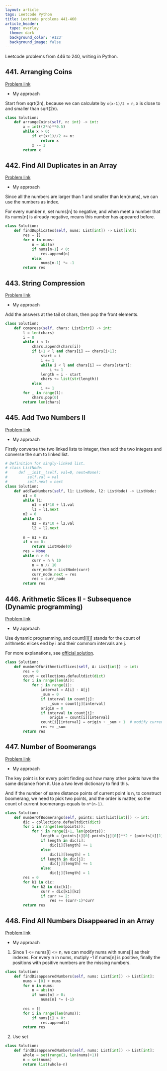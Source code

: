 ```yaml
---
layout: article
tags: Leetcode Python
title: Leetcode problems 441-460
article_header:
  type: overlay
  theme: dark
  background_color: '#123'
  background_image: false
---
```


Leetcode problems from 446 to 240, writing in Python.

<!--more-->

## 441. Arranging Coins

[Problem link](https://leetcode.com/problems/arranging-coins/)

- My approach

Start from sqrt(2n), because we can calculate by `x(x-1)/2 = n`, x is close to and smaller than sqrt(2n).

```python
class Solution:
    def arrangeCoins(self, n: int) -> int:
        x = int((2*n)**0.5)
        while x > 0:
            if x*(x+1)//2 <= n:
                return x
            x -= 1
        return x
```

## 442. Find All Duplicates in an Array

[Problem link](https://leetcode.com/problems/find-all-duplicates-in-an-array/)

- My approach

Since all the numbers are larger than 1 and smaller than len(nums), we can use the numbers as index. 

For every number n, set nums[n] to negative, and when meet a number that its nums[n] is already negative, means this number has appeared before.

```python
class Solution:
    def findDuplicates(self, nums: List[int]) -> List[int]:
        res = []
        for n in nums:
            n = abs(n)
            if nums[n-1] < 0:
                res.append(n)
            else:
                nums[n-1] *= -1
        return res
```


## 443. String Compression

[Problem link](https://leetcode.com/problems/string-compression/)

- My approach

Add the answers at the tail ot chars, then pop the front elements.

```python
class Solution:
    def compress(self, chars: List[str]) -> int:
        l = len(chars)
        i = 0
        while i < l:
            chars.append(chars[i])
            if i+1 < l and chars[i] == chars[i+1]:
                start = i
                i += 1
                while i < l and chars[i] == chars[start]:
                    i += 1
                length = i - start
                chars += list(str(length))
            else:
                i += 1
        for _ in range(l):
            chars.pop(0)
        return len(chars)
```


## 445. Add Two Numbers II

[Problem link](https://leetcode.com/problems/add-two-numbers-ii/)

- My approach

Firstly converse the two linked lists to integer, then add the two integers and converse the sum to linked list.

```python
# Definition for singly-linked list.
# class ListNode:
#     def __init__(self, val=0, next=None):
#         self.val = val
#         self.next = next
class Solution:
    def addTwoNumbers(self, l1: ListNode, l2: ListNode) -> ListNode:
        n1 = 0
        while l1:
            n1 = n1*10 + l1.val
            l1 = l1.next
        n2 = 0
        while l2:
            n2 = n2*10 + l2.val
            l2 = l2.next
        
        n = n1 + n2
        if n == 0:
            return ListNode(0)
        res = None
        while n > 0:
            curr = n % 10
            n = n // 10
            curr_node = ListNode(curr)
            curr_node.next = res
            res = curr_node
        return res
```


## 446. Arithmetic Slices II - Subsequence  (Dynamic programming)

[Problem link](https://leetcode.com/problems/arithmetic-slices-ii-subsequence/)

- My approach

Use dynamic programming, and count[i][j] stands for the count of arithmetic elices end by i and their commom intervals are j.

For more explanations, see [official solution](https://leetcode.com/problems/arithmetic-slices-ii-subsequence/solution/).

```python
class Solution:
    def numberOfArithmeticSlices(self, A: List[int]) -> int:
        res = 0
        count = collections.defaultdict(dict)
        for i in range(len(A)):
            for j in range(i):
                interval = A[i] - A[j]
                _sum = 0
                if interval in count[j]:
                    _sum = count[j][interval]
                origin = 0
                if interval in count[i]:
                    origin = count[i][interval]
                count[i][interval] = origin + _sum + 1  # modify current count
                res += _sum
        return res
```


## 447. Number of Boomerangs

[Problem link](https://leetcode.com/problems/number-of-boomerangs/)

- My approach

The key point is for every point finding out how many other points have the same distance from it. Use a two level dictionary to find this.

And if the number of same distance points of current point is n, to construct boomerang, we need to pick two points, and the order is matter, so the count of current boomerangs 
equals to `n*(n-1)`.

```python
class Solution:
    def numberOfBoomerangs(self, points: List[List[int]]) -> int:
        dic = collections.defaultdict(dict)
        for i in range(len(points)):
            for j in range(i+1, len(points)):
                length = (points[i][0]-points[j][0])**2 + (points[i][1]-points[j][1])**2
                if length in dic[i]:
                    dic[i][length] += 1
                else:
                    dic[i][length] = 1
                if length in dic[j]:
                    dic[j][length] += 1
                else:
                    dic[j][length] = 1
        res = 0
        for k1 in dic:
            for k2 in dic[k1]:
                curr = dic[k1][k2]
                if curr >= 2:
                    res += (curr-1)*curr
        return res
```


## 448. Find All Numbers Disappeared in an Array

[Problem link](https://leetcode.com/problems/find-all-numbers-disappeared-in-an-array/)

- My approach

1. Since 1 <= nums[i] <= n, we can modify nums with nums[i] as their indexes. For every n in nums, mutiply -1 if nums[n] is positive, finally the positions with positive numbers 
are the missing numbers.

```python
class Solution:
    def findDisappearedNumbers(self, nums: List[int]) -> List[int]:
        nums = [0] + nums
        for n in nums:
            n = abs(n)
            if nums[n] > 0:
                nums[n] *= (-1)
        
        res = []
        for i in range(len(nums)):
            if nums[i] > 0:
                res.append(i)
        return res
```

2. Use set

```python
class Solution:
    def findDisappearedNumbers(self, nums: List[int]) -> List[int]:
        whole = set(range(1, len(nums)+1))
        n = set(nums)
        return list(whole-n)
```
